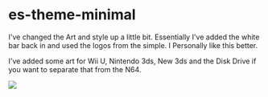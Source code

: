 # es-theme-minimal

I've changed the Art and style up a little bit. Essentially I've added the white bar back in and used the logos from the simple. I Personally like this better.

I've added some art for Wii U, Nintendo 3ds, New 3ds and the Disk Drive if you want to separate that from the N64. 



![](https://i.imgur.com/E9H8nHB.jpg)
